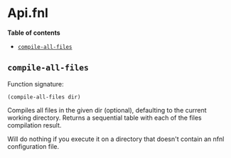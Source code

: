 # Api.fnl

**Table of contents**

- [`compile-all-files`](#compile-all-files)

## `compile-all-files`
Function signature:

```
(compile-all-files dir)
```

Compiles all files in the given dir (optional), defaulting to the current working directory. Returns a sequential table with each of the files compilation result.

  Will do nothing if you execute it on a directory that doesn't contain an nfnl configuration file.


<!-- Generated with Fenneldoc v1.0.1
     https://gitlab.com/andreyorst/fenneldoc -->
